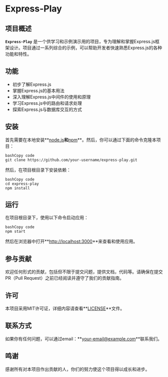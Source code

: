 # **Express-Play**

## **项目概述**

**`Express-Play`** 是一个供学习和示例演示用的项目，专为理解和掌握Express.js框架设计。项目通过一系列综合的示例，可以帮助开发者快速熟悉Express.js的各种功能和特性。

## **功能**

- 初步了解Express.js
- 掌握Express.js的基本用法
- 深入理解Express.js中间件的使用和原理
- 学习Express.js中的路由和请求处理
- 探索Express.js与数据库交互的方式

## **安装**

首先需要在本地安装**[node.js](https://nodejs.org/en/)**和**[npm](https://www.npmjs.com/)**。然后，你可以通过下面的命令克隆本项目：

```
bashCopy code
git clone https://github.com/your-username/express-play.git

```

然后，在项目根目录下安装依赖：

```
bashCopy code
cd express-play
npm install

```

## **运行**

在项目根目录下，使用以下命令启动应用：

```
bashCopy code
npm start

```

然后在浏览器中打开**[http://localhost:3000](http://localhost:3000/)**来查看和使用应用。

## **参与贡献**

欢迎任何形式的贡献，包括但不限于提交问题，提供文档，代码等。请确保在提交PR（Pull Request）之前已经阅读并遵守了我们的贡献指南。

## **许可**

本项目采用MIT许可证，详细内容请查看**[LICENSE](https://chat.openai.com/LICENSE)**文件。

## **联系方式**

如果你有任何问题，可以通过email：**[your-email@example.com](mailto:your-email@example.com)**联系我们。

## **鸣谢**

感谢所有对本项目作出贡献的人，你们的努力使这个项目得以成长和进步。
